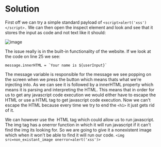 # Solution
First off we can try a simple standard payload of `<script>alert('xss')</script>.`
We can then open the inspect element and look and see that it stores the input as code and not text like it should:


![image](https://github.com/rpulber/Web-Security-Playground/assets/95892479/4722793c-f753-4f6c-a9d5-15fe0b67ac18)

The issue really is in the built-in functionality of the website. If we look at the code on line 25 we see:
```
message.innerHTML = `Your name is ${userInput}`
```
The message variable is responsible for the message we see popping on the screen when we press the button which means thats what we're injecting into. As we can see it is followed by a innerHTML property which means it is parsing and interpreting the HTML. This means that in order for us to get any javascript code execution we would either have to escape the HTML or use a HTML tag to get javascript code execution.
Now we can't escape the HTML because every time we try to end the `<h1>` it just gets rid of it. 

We can however use the <img> HTML tag which could allow us to run javascript. The img tag has a onerror function in which it will run javascript if it can't find the img its looking for. So we are going to give it a nonexistent image which when it won't be able to find it will run our code.
`<img src=non_existant_image onerror=alert('xss')>`



